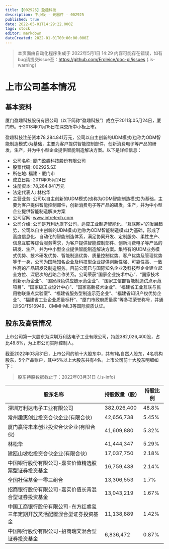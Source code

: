 ```yaml
---
title: [002925] 盈趣科技
description: 中小板 - 元器件 - 002925
published: true
date: 2022-05-01T14:29:22.000Z
tags: stock
editor: markdown
dateCreated: 2022-01-01T00:00:00.000Z
---
```


> 本页面由自动化程序生成于 2022年5月1日 14:29
> 内容可能存在错误，如有bug请提交issue至：https://github.com/Eroleice/doc-pi/issues
{.is-warning}

# 上市公司基本情况

## 基本资料

厦门盈趣科技股份有限公司（以下简称“盈趣科技”）成立于2011年05月24日，厦门市。于2018年01月15日在深交所中小板上市。

盈趣科技注册资本78,284.841万元，公司以自主创新的UDM模式(也称为ODM智能制造模式)为基础，主要为客户提供智能控制部件，创新消费电子等产品的研发，生产，并为中小型企业提供智能制造解决方案。以下是详细信息：

- 公司名称: 厦门盈趣科技股份有限公司
- 股票代码: 002925.SZ
- 所在地: 福建 - 厦门市
- 成立日期: 2011年05月24日
- 注册资本: 78,284.841万元
- 法定代表人: 林松华
- 主营业务: 公司以自主创新的UDM模式(也称为ODM智能制造模式)为基础，主要为客户提供智能控制部件，创新消费电子等产品的研发，生产，并为中小型企业提供智能制造解决方案
- 公司官网: www.intretech.com
- 公司介绍: 公司是万利达旗下公司，适应工业制造智能化、“互联网+”的发展趋势，公司以自主创新的UDM模式(也称为ODM智能制造模式)为基础，形成了高度信息化、自动化的智能制造体系，满足协同开发、定制服务、柔性生产、信息互联等综合服务需求，为客户提供智能控制部件、创新消费电子等产品的研发、生产，并为中小型企业提供智能制造解决方案。集特有的UDM业务模式优势、技术研发优势、智能制造优势、质量控制优势、客户优势及管理优势等于一身，公司为国际知名企业及科技型企业提供创新性强、可靠性高、一致性高的产品研发及制造服务。目前公司已与国际知名企业及科技型企业建立起全方位、深层次的战略合作关系。公司荣获“国家企业技术中心”、“国家技术创新示范企业”、“国家绿色供应链示范企业”、“国家工信部智能制造试点示范项目”、“国家级工业设计中心”、“国家高新技术企业”、“福建省工业互联与民用物联重点实验室”、“福建省服务型制造示范企业”、“福建省知识产权优势企业”、“福建省工业企业质量标杆”、“厦门市政府质量奖”等多项荣誉称号，并通过ISO/TS16949、CMMI-ML3等国际资质认证。


## 股东及高管情况

上市公司第一大股东为深圳万利达电子工业有限公司，持股382,026,400股，占比48.8%，为上市公司实际控制人。

截至2022年03月31日，上市公司的前十大股东中，共有1名自然人股东，4名机构股东，5个产品账户，其中5%以上大股东共有4名。上市公司前十大股东明细如下：

> 股东持股数据截止于：2022年03月31日
{.is-info}

| 股东名称 | 持股数量（股） | 持股比例 |
| --- | --- | --- |
| 深圳万利达电子工业有限公司 | 382,026,400 | 48.8% |
| 常州趣惠创业投资合伙企业(有限合伙) | 42,656,738 | 5.45% |
| 厦门赢得未来创业投资合伙企业(有限合伙) | 41,609,880 | 5.32% |
| 林松华 | 41,444,347 | 5.29% |
| 建瓯山坡松投资合伙企业(有限合伙) | 17,037,750 | 2.18% |
| 中国银行股份有限公司-嘉实价值精选股票型证券投资基金 | 16,759,438 | 2.14% |
| 全国社保基金一零三组合 | 13,306,553 | 1.7% |
| 招商银行股份有限公司-嘉实价值长青混合型证券投资基金 | 13,043,219 | 1.67% |
| 中国工商银行股份有限公司-东方红睿玺三年定期开放灵活配置混合型证券投资基金 | 11,138,889 | 1.42% |
| 中国银行股份有限公司-招商瑞文混合型证券投资基金 | 6,836,472 | 0.87% |




